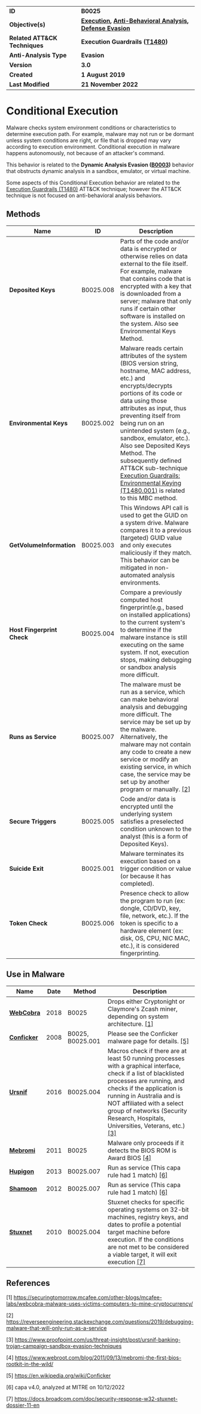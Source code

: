 <table>
<tr>
<td><b>ID</b></td>
<td><b>B0025</b></td>
</tr>
<tr>
<td><b>Objective(s)</b></td>
<td><b><a href="../execution">Execution</a>, <a href="../anti-behavioral-analysis">Anti-Behavioral Analysis</a>, <a href="../defense-evasion">Defense Evasion</a></b></td>
</tr>
<tr>
<td><b>Related ATT&CK Techniques</b></td>
<td><b>Execution Guardrails  (<a href="https://attack.mitre.org/techniques/T1480">T1480</a>)</b></td>
</tr>
<tr>
<td><b>Anti-Analysis Type</b></td>
<td><b>Evasion</b></td>
</tr>
<tr>
<td><b>Version</b></td>
<td><b>3.0</b></td>
</tr>
<tr>
<td><b>Created</b></td>
<td><b>1 August 2019</b></td>
</tr>
<tr>
<td><b>Last Modified</b></td>
<td><b>21 November 2022</b></td>
</tr>
</table>


# Conditional Execution

Malware checks system environment conditions or characteristics to determine execution path. For example, malware may not run or be dormant unless system conditions are right, or file that is dropped may vary according to execution environment. Conditional execution in malware happens autonomously, not because of an attacker's command.

This behavior is related to the **Dynamic Analysis Evasion ([B0003](../anti-behavioral-analysis/dynamic-analysis-evasion.md))** behavior that obstructs dynamic analysis in a sandbox, emulator, or virtual machine.

Some aspects of this Conditional Execution behavior are related to the [Execution Guardrails (T1480)](https://attack.mitre.org/techniques/T1480) ATT&CK technique; however the ATT&CK technique is not focused on anti-behavioral analysis behaviors.

## Methods

|Name|ID|Description|
|---|---|---|
|**Deposited Keys**|B0025.008|Parts of the code and/or data is encrypted or otherwise relies on data external to the file itself. For example, malware that contains code that is encrypted with a key that is downloaded from a server; malware that only runs if certain other software is installed on the system. Also see Environmental Keys Method.|
|**Environmental Keys**|B0025.002|Malware reads certain attributes of the system (BIOS version string, hostname, MAC address, etc.) and encrypts/decrypts portions of its code or data using those attributes as input, thus preventing itself from being run on an unintended system (e.g., sandbox, emulator, etc.). Also see Deposited Keys Method. The subsequently defined ATT&CK sub-technique [Execution Guardrails: Environmental Keying (T1480.001)](https://attack.mitre.org/techniques/T1480/001/) is related to this MBC method. |
|**GetVolumeInformation**|B0025.003|This Windows API call is used to get the GUID on a system drive. Malware compares it to a previous (targeted) GUID value and only executes maliciously if they match. This behavior can be mitigated in non-automated analysis environments.|
|**Host Fingerprint Check**|B0025.004|Compare a previously computed host fingerprint(e.g., based on installed applications) to the current system's to determine if the malware instance is still executing on the same system. If not, execution stops, making debugging or sandbox analysis more difficult.|
|**Runs as Service**|B0025.007|The malware must be run as a service, which can make behavioral analysis and debugging more difficult. The service may be set up by the malware. Alternatively, the malware may not contain any code to create a new service or modify an existing service, in which case, the service may be set up by another program or manually. [[2]](#2)|
|**Secure Triggers**|B0025.005|Code and/or data is encrypted until the underlying system satisfies a preselected condition unknown to the analyst (this is a form of Deposited Keys).|
|**Suicide Exit**|B0025.001|Malware terminates its execution based on a trigger condition or value (or because it has completed).|
|**Token Check**|B0025.006|Presence check to allow the program to run (ex: dongle, CD/DVD, key, file, network, etc.). If the token is specific to a hardware element (ex: disk, OS, CPU, NIC MAC, etc.), it is considered fingerprinting.|

## Use in Malware

|Name|Date|Method|Description|
|---|---|---|---|
|[**WebCobra**](../xample-malware/webcobra.md)|2018|B0025|Drops either Cryptonight or Claymore's Zcash miner, depending on system architecture. [[1]](#1)|
|[**Conficker**](../xample-malware/conficker.md)|2008|B0025, B0025.001|Please see the Conficker malware page for details. [[5]](#5)|
|[**Ursnif**](../xample-malware/ursnif.md)|2016|B0025.004|Macros check if there are at least 50 running processes with a graphical interface, check if a list of blacklisted processes are running, and checks if the application is running in Australia and is NOT affiliated with a select group of networks (Security Research, Hospitals, Universities, Veterans, etc.) [[3]](#3)|
|[**Mebromi**](../xample-malware/mebromi.md)|2011|B0025|Malware only proceeds if it detects the BIOS ROM is Award BIOS [[4]](#4)|
|[**Hupigon**](../xample-malware/hupigon.md)|2013|B0025.007|Run as service (This capa rule had 1 match) [[6]](#6)|
|[**Shamoon**](../xample-malware/shamoon.md)|2012|B0025.007|Run as service (This capa rule had 1 match) [[6]](#6)|
|[**Stuxnet**](../xample-malware/stuxnet.md)|2010|B0025.004|Stuxnet checks for specific operating systems on 32-bit machines, registry keys, and dates to profile a potential target machine before execution. If the conditions are not met to be considered a viable target, it will exit execution  [[7]](#7)|

## References

<a name="1">[1]</a> https://securingtomorrow.mcafee.com/other-blogs/mcafee-labs/webcobra-malware-uses-victims-computers-to-mine-cryptocurrency/

<a name="2">[2]</a> https://reverseengineering.stackexchange.com/questions/2019/debugging-malware-that-will-only-run-as-a-service

<a name="3">[3]</a> https://www.proofpoint.com/us/threat-insight/post/ursnif-banking-trojan-campaign-sandbox-evasion-techniques

<a name="4">[4]</a> https://www.webroot.com/blog/2011/09/13/mebromi-the-first-bios-rootkit-in-the-wild/

<a name="5">[5]</a> https://en.wikipedia.org/wiki/Conficker

<a name="6">[6]</a> capa v4.0, analyzed at MITRE on 10/12/2022

<a name="7">[7]</a> https://docs.broadcom.com/doc/security-response-w32-stuxnet-dossier-11-en

